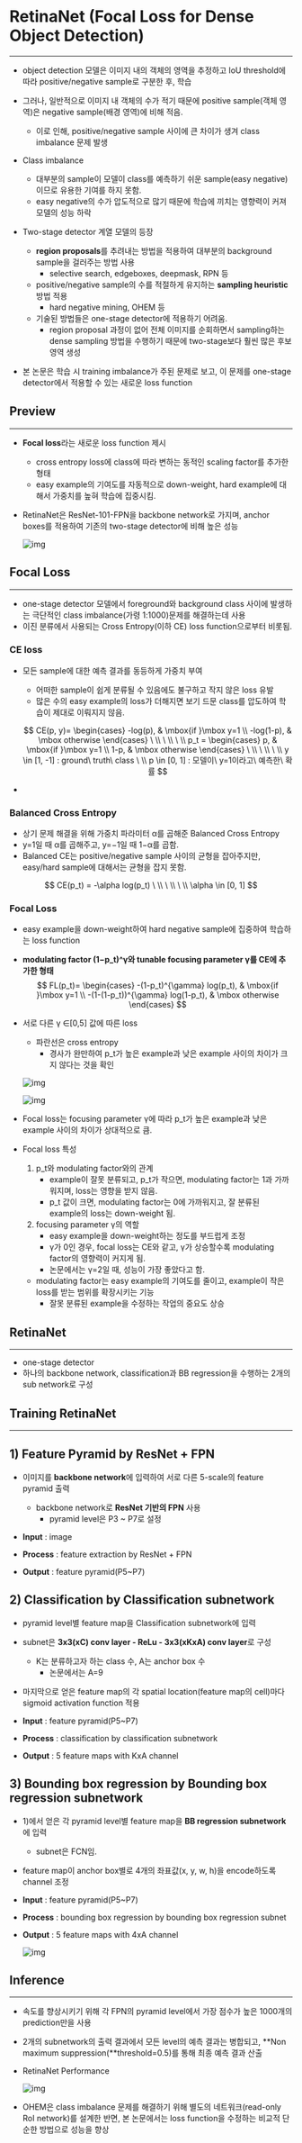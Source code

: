 # **RetinaNet (Focal Loss for Dense Object Detection)**

<hr>

- object detection 모델은 이미지 내의 객체의 영역을 추정하고 IoU threshold에 따라 positive/negative sample로 구분한 후, 학습
- 그러나, 일반적으로 이미지 내 객체의 수가 적기 때문에 positive sample(객체 영역)은 negative sample(배경 영역)에 비해 적음.
  - 이로 인해, positive/negative sample 사이에 큰 차이가 생겨 class imbalance 문제 발생

- Class imbalance
  - 대부분의 sample이 모델이 class를 예측하기 쉬운 sample(easy negative)이므로 유용한 기여를 하지 못함.
  - easy negative의 수가 압도적으로 많기 때문에 학습에 끼치는 영향력이 커져 모델의 성능 하락

- Two-stage detector 계열 모델의 등장
  - **region proposals**를 추려내는 방법을 적용하여 대부분의 background sample을 걸러주는 방법 사용
    - selective search, edgeboxes, deepmask, RPN 등
  - positive/negative sample의 수를 적절하게 유지하는 **sampling heuristic** 방법 적용
    - hard negative mining, OHEM 등
  - 기술된 방법들은 one-stage detector에 적용하기 어려움.
    - region proposal 과정이 없어 전체 이미지를 순회하면서 sampling하는 dense sampling 방법을 수행하기 때문에 two-stage보다 훨씬 많은 후보 영역 생성

- 본 논문은 학습 시 training imbalance가 주된 문제로 보고, 이 문제를 one-stage detector에서 적용할 수 있는 새로운 loss function



## Preview

<hr>

- **Focal loss**라는 새로운 loss function 제시

  - cross entropy loss에 class에 따라 변하는 동적인 scaling factor를 추가한 형태
  - easy example의 기여도를 자동적으로 down-weight, hard example에 대해서 가중치를 높혀 학습에 집중시킴.

- RetinaNet은 ResNet-101-FPN을 backbone network로 가지며, anchor boxes를 적용하여 기존의 two-stage detector에 비해 높은 성능

  ![img](https://blog.kakaocdn.net/dn/DsRg4/btqWWsTsmDN/nckkQnI21549nkiLMruNr1/img.png)



## Focal Loss

<hr>

- one-stage detector 모델에서 foreground와 background class 사이에 발생하는 극단적인 class imbalance(가령 1:1000)문제를 해결하는데 사용
- 이진 분류에서 사용되는 Cross Entropy(이하 CE) loss function으로부터 비롯됨.

### CE loss

- 모든 sample에 대한 예측 결과를 동등하게 가중치 부여

  - 어떠한 sample이 쉽게 분류될 수 있음에도 불구하고 작지 않은 loss 유발
  - 많은 수의 easy example의 loss가 더해지면 보기 드문 class를 압도하여 학습이 제대로 이뤄지지 않음.

  $$
  CE(p, y)= \begin{cases} -log(p), & \mbox{if }\mbox y=1 \\ -log(1-p), & \mbox otherwise \end{cases}
  \ \\ \ \\ \ \\
  p_t = \begin{cases} p, & \mbox{if }\mbox y=1 \\ 1-p, & \mbox otherwise \end{cases}
  \ \\ \ \\ \ \\
  y \in [1, -1] : ground\ truth\ class
  \ \\
  p \in [0, 1] : 모델이\ y=1이라고\ 예측한\ 확률
  $$

- 



### Balanced Cross Entropy

- 상기 문제 해결을 위해 가중치 파라미터 α를 곱해준 Balanced Cross Entropy
- y=1일 때 α를 곱해주고, y=−1일 때 1−α를 곱함.
- Balanced CE는 positive/negative sample 사이의 균형을 잡아주지만, easy/hard sample에 대해서는 균형을 잡지 못함.

$$
CE(p_t) = -\alpha log(p_t)
\ \\ \ \\ \ \\
\alpha \in [0, 1]
$$



### Focal Loss

-  easy example을 down-weight하여 hard negative sample에 집중하여 학습하는 loss function

- **modulating factor (1−p_t)^γ와 tunable focusing parameter γ를 CE에 추가한 형태**
  $$
  FL(p_t)= \begin{cases} -(1-p_t)^{\gamma} log(p_t), & \mbox{if }\mbox y=1 \\ -(1-(1-p_t))^{\gamma} log(1-p_t), & \mbox otherwise \end{cases}
  $$

- 서로 다른 γ ∈[0,5] 값에 따른 loss

  - 파란선은 cross entropy
    - 경사가 완만하여 p_t가 높은 example과 낮은 example 사이의 차이가 크지 않다는 것을 확인

  ![img](https://blog.kakaocdn.net/dn/dZ8Fdd/btqWLYftI8z/D2zcPLUyQX78U1pypNqrPK/img.png)

  ![img](https://blog.kakaocdn.net/dn/AlDob/btqWUqWDoSL/HE02swJYTRwo6APNQ4wFMk/img.png)

- Focal loss는 focusing parameter γ에 따라 p_t가 높은 example과 낮은 example 사이의 차이가 상대적으로 큼.

- Focal loss 특성

  1. p_t와 modulating factor와의 관계
     - example이 잘못 분류되고, p_t가 작으면, modulating factor는 1과 가까워지며, loss는 영향을 받지 않음.
     - p_t 값이 크면, modulating factor는 0에 가까워지고, 잘 분류된 example의 loss는 down-weight 됨.
  2. focusing parameter γ의 역할
     - easy example을 down-weight하는 정도를 부드럽게 조정
     - γ가 0인 경우, focal loss는 CE와 같고, γ가 상승할수록 modulating factor의 영향력이 커지게 됨.
     - 논문에서는 γ=2일 때, 성능이 가장 좋았다고 함.

  - modulating factor는 easy example의 기여도를 줄이고, example이 작은 loss를 받는 범위를 확장시키는 기능
    - 잘못 분류된 example을 수정하는 작업의 중요도 상승



## RetinaNet

<hr>

- one-stage detector
- 하나의 backbone network, classification과 BB regression을 수행하는 2개의 sub network로 구성



## Training RetinaNet

<hr>

## 1) Feature Pyramid by ResNet + FPN

- 이미지를 **backbone network**에 입력하여 서로 다른 5-scale의 feature pyramid 출력
  - backbone network로 **ResNet 기반의 FPN** 사용
    - pyramid level은 P3 ~ P7로 설정

- **Input** : image
- **Process** : feature extraction by ResNet + FPN
- **Output** : feature pyramid(P5~P7)

## 2) Classification by Classification subnetwork

- pyramid level별 feature map을 Classification subnetwork에 입력
- subnet은 **3x3(xC) conv layer - ReLu - 3x3(xKxA) conv layer**로 구성
  - K는 분류하고자 하는 class 수, A는 anchor box 수
    - 논문에서는 A=9
- 마지막으로 얻은 feature map의 각 spatial location(feature map의 cell)마다 sigmoid activation function 적용

- **Input** : feature pyramid(P5~P7)
- **Process** : classification by classification subnetwork
- **Output** : 5 feature maps with KxA channel 

## 3) Bounding box regression by Bounding box regression subnetwork

- 1)에서 얻은 각 pyramid level별 feature map을 **BB regression subnetwork**에 입력
  
  - subnet은 FCN임.
- feature map이 anchor box별로 4개의 좌표값(x, y, w, h)을 encode하도록 channel 조정

- **Input** : feature pyramid(P5~P7)

- **Process** : bounding box regression by bounding box regression subnet

- **Output** : 5 feature maps with 4xA channel

  ![img](https://blog.kakaocdn.net/dn/qjSwj/btqWTYe0Nzt/jYBgbiNmSdaBIYiVTY8yMk/img.png)



## Inference

<hr>

- 속도를 향상시키기 위해 각 FPN의 pyramid level에서 가장 점수가 높은 1000개의 prediction만을 사용

- 2개의 subnetwork의 출력 결과에서 모든 level의 예측 결과는 병합되고, **Non maximum suppression(**threshold=0.5)를 통해 최종 예측 결과 산출

  

- RetinaNet Performance

  ![img](https://blog.kakaocdn.net/dn/bE9dQX/btqWUqbqYCJ/9XS6NhaAqmBDRyZKbvVh5k/img.png)

  

- OHEM은 class imbalance 문제를 해결하기 위해 별도의 네트워크(read-only RoI network)를 설계한 반면, 본 논문에서는 loss function을 수정하는 비교적 단순한 방법으로 성능을 향상